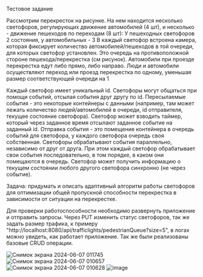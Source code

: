 Тестовое задание

Рассмотрим перекресток на рисунке. На нем находится несколько светофоров, регулирующих
движение автомобилей (4 шт), и несколько - движение пешеходов по переходам (8 шт):
У пешеходных светофоров 2 состояния, у автомобильных - 3 В каждый светофор встроена
камера, которая фиксирует количество автомобилей/пешеходов в той очереди, для которых
светофор установлен. Это очередь на противоположной стороне пешехода/перекрестка (см
рисунок). Автомобили при проезде перекрестка едут либо прямо, либо направо. Люди и
автомобили осуществляют переход или проезд перекрестка по одному, уменьшая размер
соответствующей очереди на 1

Каждый светофор имеет уникальный id. Светофоры могут общаться при помощи событий, отсылая
события друг другу по id. Пересылаемые события - это некоторые контейнеры с данными
(например, там может лежать количество людей/автомобилей в очереди, id отправителя, текущее
состояние светофора). Светофор может взводить таймер, который через заданное время
отсылают заданное событие на заданный id. Отправка события - это помещение контейнера в
очередь событий для светофора, у каждого светофора очередь своя собственная. Светофоры
обрабатывают события параллельно, независимо от друг от друга. При этом каждый светофор
обрабатывает свои события последовательно, в том порядке, в каком они помещаются в очередь.
Светофор может получить информацию о текущем состоянии любого другого светофора
синхронно (не через событие).

Задача: придумать и описать адаптивный алгоритм работы светофоров для
оптимизации общей пропускной способности перекрестка в зависимости от ситуации
на перекрестке.

Для проверки работоспособности необходимо развернуть приложение и отправить запросы. Через PUT изменить статус светофоров, так же задать размер трафика,
к примеру "http://localhost:8080/api/trafficlights/pedestrianQueue?size=5", в логах можно увидеть, как работает приложение. Так же были реализованы базовые CRUD операции.

![Снимок экрана 2024-06-07 011745](https://github.com/sergelyax/trafficLightTest/assets/101833796/0b46aafd-ff42-4286-89bd-46b72117619f)
![Снимок экрана 2024-06-07 010657](https://github.com/sergelyax/trafficLightTest/assets/101833796/dd3dab87-d97a-44b6-a704-861e12dafc94)
![Снимок экрана 2024-06-07 010628](https://github.com/sergelyax/trafficLightTest/assets/101833796/796140c8-76fe-48cd-9d16-380a6473ed4c)
![image](https://github.com/sergelyax/trafficLightTest/assets/101833796/e99eae75-3746-4fd1-84a1-d5eb252cb6b3)

